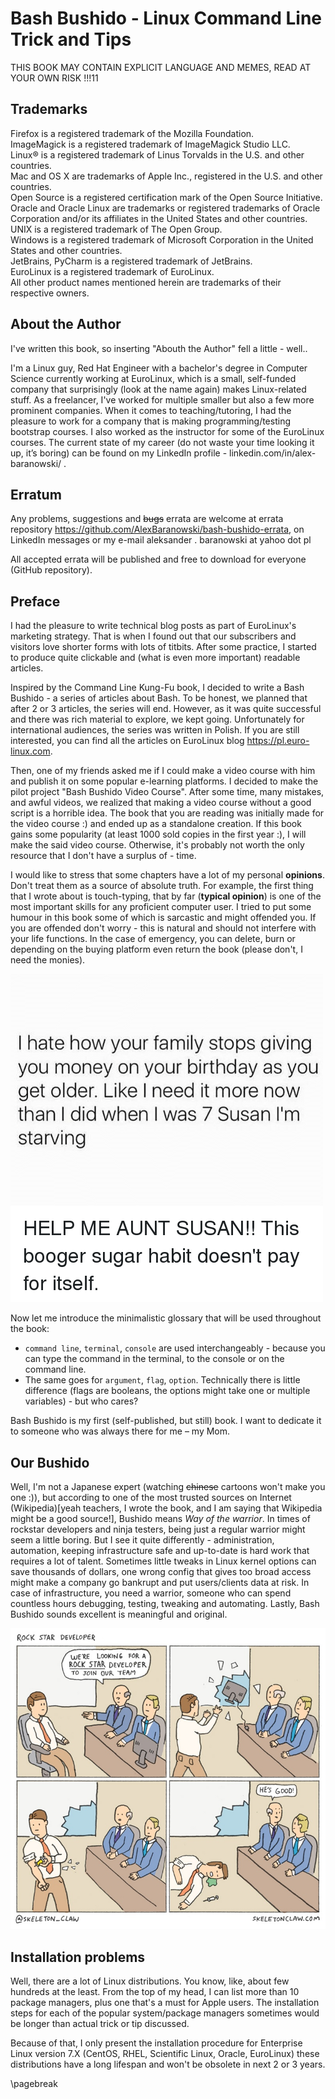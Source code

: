 # Bash Bushido - Linux Command Line Trick and Tips

THIS BOOK MAY CONTAIN EXPLICIT LANGUAGE AND MEMES, READ AT YOUR OWN RISK !!!11

## Trademarks
Firefox is a registered trademark of the Mozilla Foundation.  
ImageMagick is a registered trademark of ImageMagick Studio LLC.  
Linux® is a registered trademark of Linus Torvalds in the U.S. and other countries.  
Mac and OS X are trademarks of Apple Inc., registered in the U.S. and other countries.  
Open Source is a registered certification mark of the Open Source Initiative.  
Oracle and Oracle Linux are trademarks or registered trademarks of Oracle Corporation and/or its affiliates in the United States and other countries.  
UNIX is a registered trademark of The Open Group.  
Windows is a registered trademark of Microsoft Corporation in the United States and other countries.  
JetBrains, PyCharm is a registered trademark of JetBrains.  
EuroLinux is a registered trademark of EuroLinux.  
All other product names mentioned herein are trademarks of their respective owners.  

## About the Author
I've written this book, so inserting "Abouth the Author" fell a little - well..

I'm a Linux guy, Red Hat Engineer with a bachelor's degree in Computer Science
currently working at EuroLinux, which is a small, self-funded
company that surprisingly (look at the name again) makes Linux-related
stuff. As a freelancer, I've worked for multiple smaller but also a few more
prominent companies. When it comes to teaching/tutoring, I had the pleasure to
work for a company that is making programming/testing bootstrap courses. I also
worked as the instructor for some of the EuroLinux courses. The current state
of my career (do not waste your time looking it up, it’s boring) can be found on my
LinkedIn profile - linkedin.com/in/alex-baranowski/ .

## Erratum
Any problems, suggestions and ~~bugs~~ errata are welcome at errata
repository https://github.com/AlexBaranowski/bash-bushido-errata, on LinkedIn
messages or my e-mail aleksander . baranowski at yahoo dot pl

All accepted errata will be published and free to download for everyone (GitHub repository).

## Preface

I had the pleasure to write technical blog posts as
part of EuroLinux's marketing strategy. That is when I found out that our subscribers and
visitors love shorter forms with lots of titbits. After some practice, I
started to produce quite clickable and (what is even more important) readable
articles.

Inspired by the Command Line Kung-Fu book, I decided to write a Bash Bushido - a
series of articles about Bash. To be honest, we planned that after 2 or 3
articles, the series will end. However, as it was quite successful
and there was rich material to explore, we kept going. Unfortunately for
international audiences, the series was written in Polish. If you are still
interested, you can find all the articles on EuroLinux blog
https://pl.euro-linux.com.

Then, one of my friends asked me if I could make a video course with him and
publish it on some popular e-learning platforms. I decided to make the pilot
project "Bash Bushido Video Course". After some time, many mistakes, and awful
videos, we realized that making a video course without a good script is a
horrible idea. The book that you are reading was initially made for the video
course :) and ended up as a standalone creation. If this book gains some
popularity (at least 1000 sold copies in the first year :), I will make the said
video course. Otherwise, it's probably not worth the only resource that I don't
have a surplus of - time. 

I would like to stress that some chapters have a lot of my personal
**opinions**. Don't treat them as a source of absolute truth. For example, the
first thing that I wrote about is touch-typing, that by far (**typical
opinion**) is one of the most important skills for any proficient computer
user. I tried to put some humour in this book some of which is sarcastic and
might offended you. If you are offended don't worry - this is natural and
should not interfere with your life functions. In the case of emergency, you
can delete, burn or depending on the buying platform even return the book
(please don't, I need the monies).

![Meme1 \label{Meme1}](images/00/susan.png)

Now let me introduce the minimalistic glossary that will be used throughout the
book:   

- `command line`, `terminal`, `console` are used interchangeably - because you
  can type the command in the terminal, to the console or on the command line.
- The same goes for  `argument`, `flag`, `option`. Technically there is little
  difference (flags are booleans, the options might take one or multiple
  variables) - but who cares?



Bash Bushido is my first (self-published, but still) book. I want to dedicate
it to someone who was always there for me – my Mom.


## Our Bushido
Well, I'm not a Japanese expert (watching ~~chinese~~ cartoons won't make you one :)), but according to one of the most trusted sources on Internet (Wikipedia)[yeah teachers, I wrote the book, and I am saying that Wikipedia might be a good source!], Bushido means _Way of the warrior_. In times of rockstar developers and ninja testers, being just a regular warrior might seem a little boring. But I see it quite differently - administration, automation, keeping infrastructure safe and up-to-date is hard work that requires a lot of talent. Sometimes little tweaks in Linux kernel options can save thousands of dollars, one wrong config that gives too broad access might make a company go bankrupt and put users/clients data at risk. In case of infrastructure, you need a warrior, someone who can spend countless hours debugging, testing, tweaking and automating. Lastly, Bash Bushido sounds excellent is meaningful and original.


![Meme2 \label{Meme2}](images/00/rockstar.jpg)

## Installation problems
Well, there are a lot of Linux distributions. You know, like, about few
hundreds at the least. From the top of my head, I can list more than 10 package
managers, plus one that's a must for Apple users. The installation steps for
each of the popular system/package managers sometimes would be longer than
actual trick or tip discussed. 

Because of that, I only present the installation procedure for Enterprise Linux
version 7.X (CentOS, RHEL, Scientific Linux, Oracle, EuroLinux) these
distributions have a long lifespan and won't be obsolete in next 2 or 3 years.

\pagebreak

